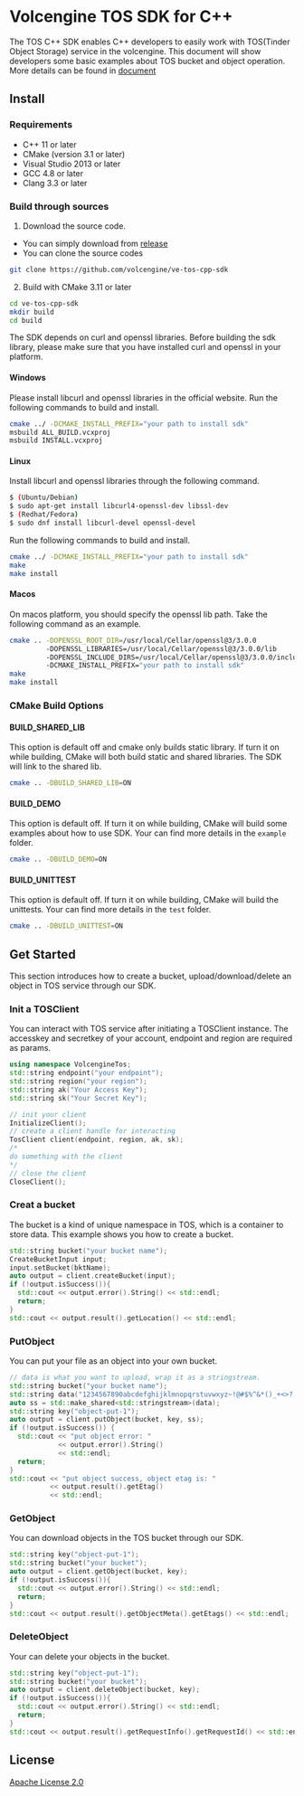 # Volcengine TOS SDK for C++
The TOS C++ SDK enables C++ developers to easily work with TOS(Tinder Object Storage) service in the volcengine.
This document will show developers some basic examples about TOS bucket and object operation.
More details can be found in [document](https://www.volcengine.com/docs/6349/107395)

## Install
### Requirements
- C++ 11 or later
- CMake (version 3.1 or later)
- Visual Studio 2013 or later
- GCC 4.8 or later
- Clang 3.3 or later

### Build through sources
1. Download the source code.
- You can simply download from [release](https://github.com/volcengine/ve-tos-cpp-sdk/archive/refs/tags/0.1.1.zip)
- You can clone the source codes
```bash
git clone https://github.com/volcengine/ve-tos-cpp-sdk
```
2. Build with CMake 3.11 or later
```bash
cd ve-tos-cpp-sdk
mkdir build
cd build
```

The SDK depends on curl and openssl libraries. Before building the sdk library, 
please make sure that you have installed curl and openssl in your platform.

#### Windows
Please install libcurl and openssl libraries in the official website.
Run the following commands to build and install.
```bash
cmake ../ -DCMAKE_INSTALL_PREFIX="your path to install sdk"
msbuild ALL_BUILD.vcxproj
msbuild INSTALL.vcxproj
```

#### Linux
Install libcurl and openssl libraries through the following command.
```bash
$ (Ubuntu/Debian)
$ sudo apt-get install libcurl4-openssl-dev libssl-dev
$ (Redhat/Fedora)
$ sudo dnf install libcurl-devel openssl-devel
```
Run the following commands to build and install.
```bash
cmake ../ -DCMAKE_INSTALL_PREFIX="your path to install sdk"
make
make install
```
#### Macos
On macos platform, you should specify the openssl lib path. 
Take the following command as an example.
```bash
cmake .. -DOPENSSL_ROOT_DIR=/usr/local/Cellar/openssl@3/3.0.0 
         -DOPENSSL_LIBRARIES=/usr/local/Cellar/openssl@3/3.0.0/lib 
         -DOPENSSL_INCLUDE_DIRS=/usr/local/Cellar/openssl@3/3.0.0/include
         -DCMAKE_INSTALL_PREFIX="your path to install sdk"
make
make install
```

### CMake Build Options
#### BUILD_SHARED_LIB
This option is default off and cmake only builds static library. If turn it on while building, CMake will both build static and shared libraries.
The SDK will link to the shared lib.
```bash
cmake .. -DBUILD_SHARED_LIB=ON
```
#### BUILD_DEMO
This option is default off. If turn it on while building, CMake will build some examples about how to use SDK.
Your can find more details in the ```example``` folder.
```bash
cmake .. -DBUILD_DEMO=ON
```
#### BUILD_UNITTEST
This option is default off. If turn it on while building, CMake will build the unittests.
Your can find more details in the ```test``` folder.
```bash
cmake .. -DBUILD_UNITTEST=ON
```

## Get Started
This section introduces how to create a bucket, upload/download/delete an object in TOS service through our SDK.
### Init a TOSClient
You can interact with TOS service after initiating a TOSClient instance.
The accesskey and secretkey of your account, endpoint and region are required as params.

```C++
using namespace VolcengineTos;
std::string endpoint("your endpoint");
std::string region("your region");
std::string ak("Your Access Key");
std::string sk("Your Secret Key");

// init your client
InitializeClient();
// create a client handle for interacting
TosClient client(endpoint, region, ak, sk);
/*
do something with the client
*/
// close the client
CloseClient();
```

### Creat a bucket
The bucket is a kind of unique namespace in TOS, which is a container to store data.
This example shows you how to create a bucket.
```C++
std::string bucket("your bucket name");
CreateBucketInput input;
input.setBucket(bktName);
auto output = client.createBucket(input);
if (!output.isSuccess()){
  std::cout << output.error().String() << std::endl;
  return;
}
std::cout << output.result().getLocation() << std::endl;
```

### PutObject
You can put your file as an object into your own bucket.

```C++
// data is what you want to upload, wrap it as a stringstream.
std::string bucket("your bucket name");
std::string data("1234567890abcdefghijklmnopqrstuvwxyz~!@#$%^&*()_+<>?,./   :'1234567890abcdefghijklmnopqrstuvwxyz~!@#$%^&*()_+<>?,./   :'");
auto ss = std::make_shared<std::stringstream>(data);
std::string key("object-put-1");
auto output = client.putObject(bucket, key, ss);
if (!output.isSuccess()) {
  std::cout << "put object error: "
            << output.error().String()
            << std::endl;
  return;
}
std::cout << "put object success, object etag is: "
          << output.result().getEtag()
          << std::endl;
```

### GetObject
You can download objects in the TOS bucket through our SDK.

```C++
std::string key("object-put-1");
std::string bucket("your bucket");
auto output = client.getObject(bucket, key);
if (!output.isSuccess()){
  std::cout << output.error().String() << std::endl;
  return;
}
std::cout << output.result().getObjectMeta().getEtags() << std::endl;
```

### DeleteObject
Your can delete your objects in the bucket.

```C++
std::string key("object-put-1");
std::string bucket("your bucket");
auto output = client.deleteObject(bucket, key);
if (!output.isSuccess()){
  std::cout << output.error().String() << std::endl;
  return;
}
std::cout << output.result().getRequestInfo().getRequestId() << std::endl;
```

## License
[Apache License 2.0](https://www.apache.org/licenses/LICENSE-2.0.html)
